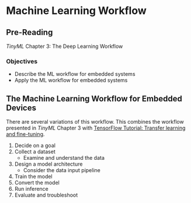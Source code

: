 # Machine Learning Workflow

## Pre-Reading

*TinyML* Chapter 3: The Deep Learning Workflow

### Objectives

- Describe the ML workflow for embedded systems
- Apply the ML workflow for embedded systems

## The Machine Learning Workflow for Embedded Devices

There are several variations of this workflow.
This combines the workflow presented in *TinyML* Chapter 3 with
[TensorFlow Tutorial: Transfer learning and fine-tuning](https://www.tensorflow.org/tutorials/images/transfer_learning).

1. Decide on a goal
2. Collect a dataset
    - Examine and understand the data
3. Design a model architecture
    - Consider the data input pipeline
4. Train the model
5. Convert the model
6. Run inference
7. Evaluate and troubleshoot
